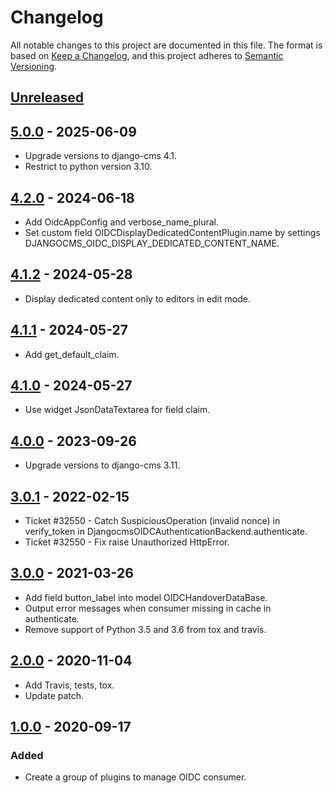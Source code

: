 # Changelog

All notable changes to this project are documented in this file. The format is based on [Keep a Changelog](https://keepachangelog.com/en/1.0.0/),
and this project adheres to [Semantic Versioning](https://semver.org/spec/v2.0.0.html).

## [Unreleased]

## [5.0.0] - 2025-06-09

- Upgrade versions to django-cms 4.1.
- Restrict to python version 3.10.

## [4.2.0] - 2024-06-18

- Add OidcAppConfig and verbose_name_plural.
- Set custom field OIDCDisplayDedicatedContentPlugin.name by settings DJANGOCMS_OIDC_DISPLAY_DEDICATED_CONTENT_NAME.

## [4.1.2] - 2024-05-28

- Display dedicated content only to editors in edit mode.

## [4.1.1] - 2024-05-27

- Add get_default_claim.

## [4.1.0] - 2024-05-27

- Use widget JsonDataTextarea for field claim.

## [4.0.0] - 2023-09-26

- Upgrade versions to django-cms 3.11.

## [3.0.1] - 2022-02-15

- Ticket #32550 - Catch SuspiciousOperation (invalid nonce) in verify_token in DjangocmsOIDCAuthenticationBackend.authenticate.
- Ticket #32550 - Fix raise Unauthorized HttpError.

## [3.0.0] - 2021-03-26

- Add field button_label into model OIDCHandoverDataBase.
- Output error messages when consumer missing in cache in authenticate.
- Remove support of Python 3.5 and 3.6 from tox and travis.

## [2.0.0] - 2020-11-04

- Add Travis, tests, tox.
- Update patch.

## [1.0.0] - 2020-09-17

### Added
- Create a group of plugins to manage OIDC consumer.


[Unreleased]: https://github.com/CZ-NIC/djangocms-oidc/compare/5.0.0...master
[5.0.0]: https://github.com/CZ-NIC/djangocms-oidc/compare/4.2.0...5.0.0
[4.2.0]: https://github.com/CZ-NIC/djangocms-oidc/compare/4.1.2...4.2.0
[4.1.2]: https://github.com/CZ-NIC/djangocms-oidc/compare/4.1.1...4.1.2
[4.1.1]: https://github.com/CZ-NIC/djangocms-oidc/compare/4.1.0...4.1.1
[4.1.0]: https://github.com/CZ-NIC/djangocms-oidc/compare/4.0.0...4.1.0
[4.0.0]: https://github.com/CZ-NIC/djangocms-oidc/compare/3.0.1...4.0.0
[3.0.1]: https://github.com/CZ-NIC/djangocms-oidc/compare/3.0.0...3.0.1
[3.0.0]: https://github.com/CZ-NIC/djangocms-oidc/compare/2.0.0...3.0.0
[2.0.0]: https://github.com/CZ-NIC/djangocms-oidc/compare/1.0.0...2.0.0
[1.0.0]: https://github.com/CZ-NIC/djangocms-oidc/compare/175837c66f275e98957a9c542600bc58671ca4cb...1.0.0
